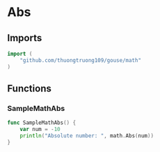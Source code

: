 # Abs

## Imports

```go
import (
	"github.com/thuongtruong109/gouse/math")
```
## Functions


### SampleMathAbs

```go
func SampleMathAbs() {
	var num = -10
	println("Absolute number: ", math.Abs(num))
}```
